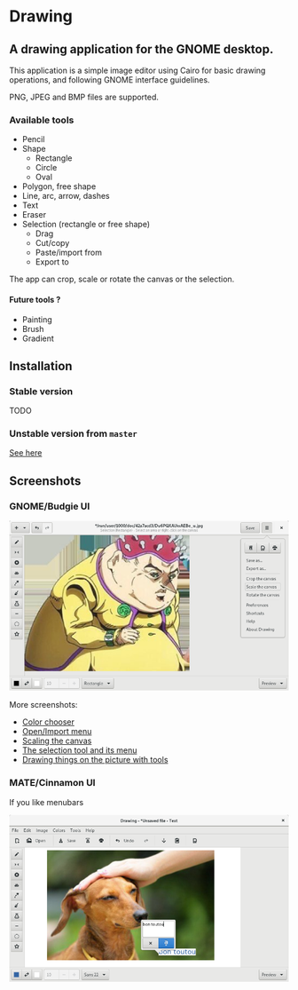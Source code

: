 # Drawing

## A drawing application for the GNOME desktop.

This application is a simple image editor using Cairo for basic drawing operations, and following GNOME interface guidelines.

PNG, JPEG and BMP files are supported.

### Available tools

- Pencil
- Shape
    - Rectangle
    - Circle
    - Oval
- Polygon, free shape
- Line, arc, arrow, dashes
- Text
- Eraser
- Selection (rectangle or free shape)
    - Drag
    - Cut/copy
    - Paste/import from
    - Export to

The app can crop, scale or rotate the canvas or the selection.

#### Future tools ?

- Painting
- Brush
- Gradient

## Installation

### Stable version

TODO

### Unstable version from `master`

[See here](./INSTALL_FROM_SOURCE.md)

## Screenshots

### GNOME/Budgie UI

![GNOME/Budgie UI](./data/screenshots/gnome_screenshot_menu.png)

More screenshots:

- [Color chooser](./data/screenshots/gnome_screenshot_colors.png)
- [Open/Import menu](./data/screenshots/gnome_screenshot_open.png)
- [Scaling the canvas](./data/screenshots/gnome_screenshot_scale.png)
- [The selection tool and its menu](./data/screenshots/gnome_screenshot_selection.png)
- [Drawing things on the picture with tools](./data/screenshots/gnome_screenshot_tools.png)

### MATE/Cinnamon UI

If you like menubars

![MATE/Cinnamon UI](./data/screenshots/mate_screenshot_text.png)
